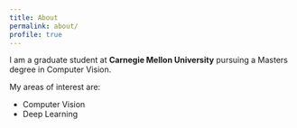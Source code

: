 ```yaml
---
title: About
permalink: about/
profile: true
---
```


I am a graduate student at **Carnegie Mellon University** pursuing a Masters degree in Computer Vision.

My areas of interest are:

* Computer Vision
* Deep Learning